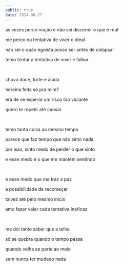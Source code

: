 ```yaml
---
public: true
date: 2024-08-27
---
```


as vezes perco noção e não sei discernir o que é real

me perco na tentativa de viver o ideal

não sei o quão egoísta posso ser antes de colapsar

temo tentar a tentativa de viver e falhar

&nbsp;

chuva doce, forte e ácida

heroína feita só pra mim?

era de se esperar um risco tão viciante

quero te repetir até cansar

&nbsp;

temo tanta coisa ao mesmo tempo

parece que faz tempo que não sinto nada

por isso, sinto medo de perder o que sinto

e esse medo é o que me mantém sentindo

&nbsp;

é esse medo que me traz a paz

a possibilidade de recomeçar

talvez até pelo mesmo início

amo fazer valer cada tentativa ineficaz

&nbsp;

me dói tanto saber que a telha

só se quebra quando o tempo passa

quando velha se parte ao meio

sem nunca ter mudado nada
